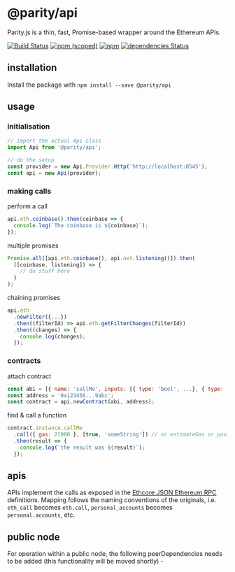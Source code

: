 # @parity/api

Parity.js is a thin, fast, Promise-based wrapper around the Ethereum APIs.

[![Build Status](https://travis-ci.org/paritytech/js-libs.svg?branch=master)](https://travis-ci.org/paritytech/js-libs)
[![npm (scoped)](https://img.shields.io/npm/v/@parity/api.svg)](https://www.npmjs.com/package/@parity/api)
[![npm](https://img.shields.io/npm/dw/@parity/api.svg)](https://www.npmjs.com/package/@parity/api)
[![dependencies Status](https://david-dm.org/paritytech/js-libs/status.svg?path=packages/api)](https://david-dm.org/paritytech/js-libs?path=packages/api)

## installation

Install the package with `npm install --save @parity/api`

## usage

### initialisation

```javascript
// import the actual Api class
import Api from '@parity/api';

// do the setup
const provider = new Api.Provider.Http('http://localhost:8545');
const api = new Api(provider);
```

### making calls

perform a call

```javascript
api.eth.coinbase().then(coinbase => {
  console.log(`The coinbase is ${coinbase}`);
});
```

multiple promises

```javascript
Promise.all([api.eth.coinbase(), api.net.listening()]).then(
  ([coinbase, listening]) => {
    // do stuff here
  }
);
```

chaining promises

```javascript
api.eth
  .newFilter({...})
  .then((filterId) => api.eth.getFilterChanges(filterId))
  .then((changes) => {
    console.log(changes);
  });
```

### contracts

attach contract

```javascript
const abi = [{ name: 'callMe', inputs: [{ type: 'bool', ...}, { type: 'string', ...}]}, ...abi...];
const address = '0x123456...9abc';
const contract = api.newContract(abi, address);
```

find & call a function

```javascript
contract.instance.callMe
  .call({ gas: 21000 }, [true, 'someString']) // or estimateGas or postTransaction
  .then(result => {
    console.log(`the result was ${result}`);
  });
```

## apis

APIs implement the calls as exposed in the [Ethcore JSON Ethereum RPC](https://github.com/paritytech/js-api) definitions. Mapping follows the naming conventions of the originals, i.e. `eth_call` becomes `eth.call`, `personal_accounts` becomes `personal.accounts`, etc.

## public node

For operation within a public node, the following peerDependencies needs to be added (this functionality will be moved shortly) -
